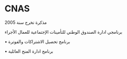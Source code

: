 # CNAS
مذكرة تخرج سنة 2005

برنامجي ادارة الصندوق الوطني للتأمينات الإجتماعية للعمال الأجراء

  •  برنامج تحصيل الاشتراكات والفوترة

  •  برنامج ادارة المنح العائلية
